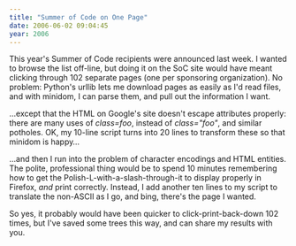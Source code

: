 ```yaml
---
title: "Summer of Code on One Page"
date: 2006-06-02 09:04:45
year: 2006
---
```

This year's Summer of Code recipients were announced last week.  I wanted to browse the list off-line, but doing it on the SoC site would have meant clicking through 102 separate pages (one per sponsoring organization).  No problem: Python's urllib lets me download pages as easily as I'd read files, and with minidom, I can parse them, and pull out the information I want.

…except that the HTML on Google's site doesn't escape attributes properly: there are many uses of <em>class=foo</em>, instead of <em>class="foo"</em>, and similar potholes.  OK, my 10-line script turns into 20 lines to transform these so that minidom is happy…

…and then I run into the problem of character encodings and HTML entities.  The polite, professional thing would be to spend 10 minutes remembering how to get the Polish-L-with-a-slash-through-it to display properly in Firefox, <em>and</em> print correctly.  Instead, I add another ten lines to my script to translate the non-ASCII as I go, and bing, there's the page I wanted.

So yes, it probably would have been quicker to click-print-back-down 102 times, but I've saved some trees this way, and can share my results with you.
